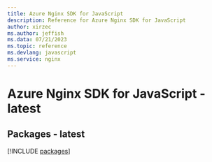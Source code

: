 ```yaml
---
title: Azure Nginx SDK for JavaScript
description: Reference for Azure Nginx SDK for JavaScript
author: xirzec
ms.author: jeffish
ms.data: 07/21/2023
ms.topic: reference
ms.devlang: javascript
ms.service: nginx
---
```

# Azure Nginx SDK for JavaScript - latest
## Packages - latest
[!INCLUDE [packages](nginx-index.md)]